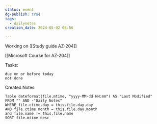 ```yaml
---
status: event
dg-publish: true
tags:
  - dailynotes
creation_date: 2024-05-02 08:56

---
```

Working on [[Study guide AZ-204]]

[[Microsoft Course for AZ-204]]

Tasks:
```tasks
due on or before today
not done
```

Created Notes
```dataview
Table dateformat(file.mtime, "yyyy-MM-dd HH:mm") AS "Last Modified"
FROM "" AND -"Daily Notes"
WHERE file.ctime.day = this.file.day.day
AND file.ctime.month = this.file.day.month
and file.name != this.file.name
SORT file.mtime desc
```
